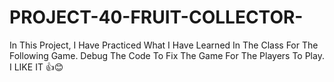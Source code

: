 # PROJECT-40-FRUIT-COLLECTOR-
In This Project, I Have Practiced What I Have Learned In The Class For The Following Game. Debug The Code To Fix The Game For The Players To Play. I LIKE IT 👍😊
